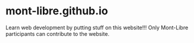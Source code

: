 # mont-libre.github.io
Learn web development by putting stuff on this website!!! Only Mont-Libre participants can contribute to the website.
